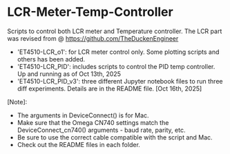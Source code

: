 # LCR-Meter-Temp-Controller
Scripts to control both LCR meter and Temperature controller. The LCR part was revised from @ https://github.com/TheDuckenEngineer

- 'ET4510-LCR_o1': for LCR meter control only. Some plotting scripts and others has been added.
- 'ET4510-LCR_PID': includes scripts to control the PID temp controller. Up and running as of Oct 13th, 2025
- 'ET4510-LCR_PID_v3': three different Jupyter notebook files to run three diff experiments. Details are in the README file. [Oct 16th, 2025]

[Note]:
- The arguments in DeviceConnect() is for Mac.
- Make sure that the Omega CN740 settings match the DeviceConnect_cn740() arguments - baud rate, parity, etc.
- Be sure to use the correct cable compatible with the script and Mac. 
- Check out the README files in each folder.
